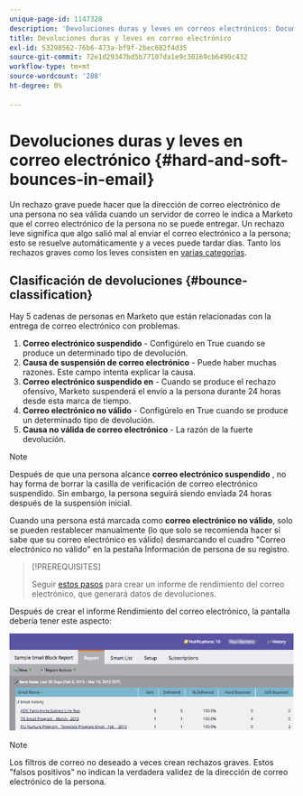 ```yaml
---
unique-page-id: 1147328
description: 'Devoluciones duras y leves en correos electrónicos: Documentos de Marketo: Documentación del producto'
title: Devoluciones duras y leves en correo electrónico
exl-id: 53298562-76b6-473a-bf9f-2bec682f4d35
source-git-commit: 72e1d29347bd5b77107da1e9c30169cb6490c432
workflow-type: tm+mt
source-wordcount: '288'
ht-degree: 0%

---
```


# Devoluciones duras y leves en correo electrónico {#hard-and-soft-bounces-in-email}

Un rechazo grave puede hacer que la dirección de correo electrónico de una persona no sea válida cuando un servidor de correo le indica a Marketo que el correo electrónico de la persona no se puede entregar. Un rechazo leve significa que algo salió mal al enviar el correo electrónico a la persona; esto se resuelve automáticamente y a veces puede tardar días. Tanto los rechazos graves como los leves consisten en [varias categorías](https://nation.marketo.com/t5/Knowledgebase/Maintaining-a-Directory-of-Leads-Bouncing-Emails/ta-p/300838).

## Clasificación de devoluciones {#bounce-classification}

Hay 5 cadenas de personas en Marketo que están relacionadas con la entrega de correo electrónico con problemas.

1. **Correo electrónico suspendido** - Configúrelo en True cuando se produce un determinado tipo de devolución.
1. **Causa de suspensión de correo electrónico** - Puede haber muchas razones. Este campo intenta explicar la causa.
1. **Correo electrónico suspendido en** - Cuando se produce el rechazo ofensivo, Marketo suspenderá el envío a la persona durante 24 horas desde esta marca de tiempo.
1. **Correo electrónico no válido** - Configúrelo en True cuando se produce un determinado tipo de devolución.
1. **Causa no válida de correo electrónico** - La razón de la fuerte devolución.

>[!NOTE]
>
>Después de que una persona alcance **correo electrónico suspendido** , no hay forma de borrar la casilla de verificación de correo electrónico suspendido. Sin embargo, la persona seguirá siendo enviada 24 horas después de la suspensión inicial.
>
>Cuando una persona está marcada como **correo electrónico no válido**, solo se pueden restablecer manualmente (lo que solo se recomienda hacer si sabe que su correo electrónico es válido) desmarcando el cuadro &quot;Correo electrónico no válido&quot; en la pestaña Información de persona de su registro.

>[!PREREQUISITES]
>
>Seguir [estos pasos](/help/marketo/product-docs/email-marketing/email-programs/email-program-data/email-performance-report.md) para crear un informe de rendimiento del correo electrónico, que generará datos de devoluciones.

Después de crear el informe Rendimiento del correo electrónico, la pantalla debería tener este aspecto:

![](assets/soft-hard-bounce.png)

>[!NOTE]
>
>Los filtros de correo no deseado a veces crean rechazos graves. Estos &quot;falsos positivos&quot; no indican la verdadera validez de la dirección de correo electrónico de la persona.
